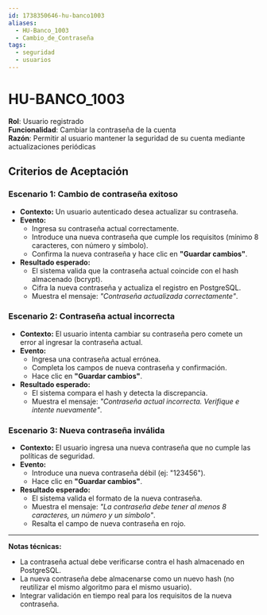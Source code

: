 ```yaml
---
id: 1738350646-hu-banco1003
aliases:
  - HU-Banco_1003
  - Cambio_de_Contraseña
tags:
  - seguridad
  - usuarios
---
```


# HU-BANCO_1003

**Rol**: Usuario registrado  
**Funcionalidad**: Cambiar la contraseña de la cuenta  
**Razón**: Permitir al usuario mantener la seguridad de su cuenta mediante actualizaciones periódicas  

## **Criterios de Aceptación**  

### **Escenario 1: Cambio de contraseña exitoso**  

- **Contexto:** Un usuario autenticado desea actualizar su contraseña.  
- **Evento:**  
  - Ingresa su contraseña actual correctamente.  
  - Introduce una nueva contraseña que cumple los requisitos (mínimo 8 caracteres, con número y símbolo).  
  - Confirma la nueva contraseña y hace clic en **"Guardar cambios"**.  
- **Resultado esperado:**  
  - El sistema valida que la contraseña actual coincide con el hash almacenado (bcrypt).  
  - Cifra la nueva contraseña y actualiza el registro en PostgreSQL.  
  - Muestra el mensaje: *"Contraseña actualizada correctamente"*.  

### **Escenario 2: Contraseña actual incorrecta**  

- **Contexto:** El usuario intenta cambiar su contraseña pero comete un error al ingresar la contraseña actual.  
- **Evento:**  
  - Ingresa una contraseña actual errónea.  
  - Completa los campos de nueva contraseña y confirmación.  
  - Hace clic en **"Guardar cambios"**.  
- **Resultado esperado:**  
  - El sistema compara el hash y detecta la discrepancia.  
  - Muestra el mensaje: *"Contraseña actual incorrecta. Verifique e intente nuevamente"*.  

### **Escenario 3: Nueva contraseña inválida**  

- **Contexto:** El usuario ingresa una nueva contraseña que no cumple las políticas de seguridad.  
- **Evento:**  
  - Introduce una nueva contraseña débil (ej: "123456").  
  - Hace clic en **"Guardar cambios"**.  
- **Resultado esperado:**  
  - El sistema valida el formato de la nueva contraseña.  
  - Muestra el mensaje: *"La contraseña debe tener al menos 8 caracteres, un número y un símbolo"*.  
  - Resalta el campo de nueva contraseña en rojo.  

---

**Notas técnicas:**  

- La contraseña actual debe verificarse contra el hash almacenado en PostgreSQL.  
- La nueva contraseña debe almacenarse como un nuevo hash (no reutilizar el mismo algoritmo para el mismo usuario).  
- Integrar validación en tiempo real para los requisitos de la nueva contraseña.  

